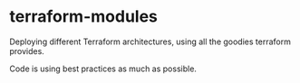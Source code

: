 # terraform-modules
Deploying different Terraform architectures, using all the goodies terraform provides.

Code is using best practices as much as possible.
